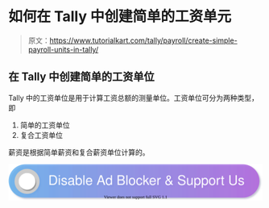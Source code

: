 # 如何在 Tally 中创建简单的工资单元

> 原文：<https://www.tutorialkart.com/tally/payroll/create-simple-payroll-units-in-tally/>

## 在 Tally 中创建简单的工资单位

Tally 中的工资单位是用于计算工资总额的测量单位。工资单位可分为两种类型，即

1.  简单的工资单位
2.  复合工资单位

薪资是根据简单薪资和复合薪资单位计算的。

[![](img/925da31b32d6bc3827932f6c8afb11bb.png)](https://www.tutorialkart.com/)